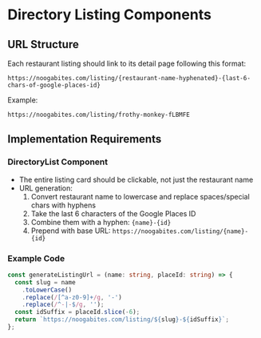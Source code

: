 # Directory Listing Components

## URL Structure
Each restaurant listing should link to its detail page following this format:
```
https://noogabites.com/listing/{restaurant-name-hyphenated}-{last-6-chars-of-google-places-id}
```

Example:
```
https://noogabites.com/listing/frothy-monkey-fLBMFE
```

## Implementation Requirements

### DirectoryList Component
- The entire listing card should be clickable, not just the restaurant name
- URL generation:
  1. Convert restaurant name to lowercase and replace spaces/special chars with hyphens
  2. Take the last 6 characters of the Google Places ID
  3. Combine them with a hyphen: `{name}-{id}`
  4. Prepend with base URL: `https://noogabites.com/listing/{name}-{id}`

### Example Code
```typescript
const generateListingUrl = (name: string, placeId: string) => {
  const slug = name
    .toLowerCase()
    .replace(/[^a-z0-9]+/g, '-')
    .replace(/^-|-$/g, '');
  const idSuffix = placeId.slice(-6);
  return `https://noogabites.com/listing/${slug}-${idSuffix}`;
};
```
